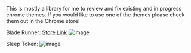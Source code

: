 This is mostly a library for me to review and fix existing and in progress chrome themes. If you would like to use one of the themes please check them out in the Chrome store!

Blade Runner: <a href='https://chromewebstore.google.com/detail/blade-runner-chrome-theme/hhokgonhmnigmfgpbfjenabkddbgmohk?authuser=1&hl=en'>Store Link</a>
![image](https://github.com/user-attachments/assets/bbd567c6-f381-4dbb-a880-58d698c6e5a9)

Sleep Token:
![image](https://github.com/user-attachments/assets/204ab217-174b-4a8e-a62f-9e16ffdc2fbc)
